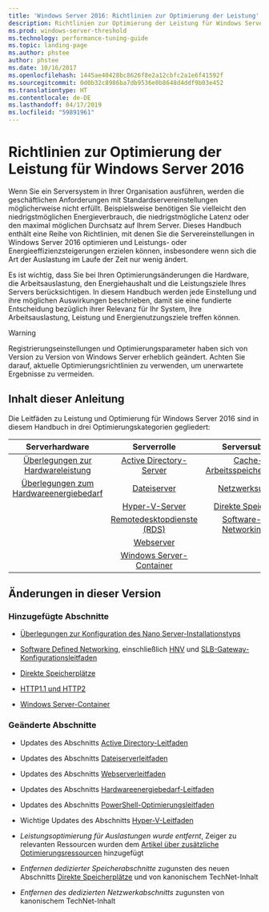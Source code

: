 ```yaml
---
title: 'Windows Server 2016: Richtlinien zur Optimierung der Leistung'
description: Richtlinien zur Optimierung der Leistung für Windows Server 2016
ms.prod: windows-server-threshold
ms.technology: performance-tuning-guide
ms.topic: landing-page
ms.author: phstee
author: phstee
ms.date: 10/16/2017
ms.openlocfilehash: 1445ae40428bc8626f8e2a12cbfc2a1e6f41592f
ms.sourcegitcommit: 0d0b32c8986ba7db9536e0b8648d4ddf9b03e452
ms.translationtype: HT
ms.contentlocale: de-DE
ms.lasthandoff: 04/17/2019
ms.locfileid: "59891961"
---
```

# <a name="performance-tuning-guidelines-for-windows-server-2016"></a>Richtlinien zur Optimierung der Leistung für Windows Server 2016

Wenn Sie ein Serversystem in Ihrer Organisation ausführen, werden die geschäftlichen Anforderungen mit Standardservereinstellungen möglicherweise nicht erfüllt. Beispielsweise benötigen Sie vielleicht den niedrigstmöglichen Energieverbrauch, die niedrigstmögliche Latenz oder den maximal möglichen Durchsatz auf Ihrem Server. Dieses Handbuch enthält eine Reihe von Richtlinien, mit denen Sie die Servereinstellungen in Windows Server 2016 optimieren und Leistungs- oder Energieeffizienzsteigerungen erzielen können, insbesondere wenn sich die Art der Auslastung im Laufe der Zeit nur wenig ändert.

Es ist wichtig, dass Sie bei Ihren Optimierungsänderungen die Hardware, die Arbeitsauslastung, den Energiehaushalt und die Leistungsziele Ihres Servers berücksichtigen. In diesem Handbuch werden jede Einstellung und ihre möglichen Auswirkungen beschrieben, damit sie eine fundierte Entscheidung bezüglich ihrer Relevanz für Ihr System, Ihre Arbeitsauslastung, Leistung und Energienutzungsziele treffen können.

> [!warning]
> Registrierungseinstellungen und Optimierungsparameter haben sich von Version zu Version von Windows Server erheblich geändert. Achten Sie darauf, aktuelle Optimierungsrichtlinien zu verwenden, um unerwartete Ergebnisse zu vermeiden.

## <a name="in-this-guide"></a>Inhalt dieser Anleitung
Die Leitfäden zu Leistung und Optimierung für Windows Server 2016 sind in diesem Handbuch in drei Optimierungskategorien gegliedert:

|Serverhardware | Serverrolle | Serversubsystem |
|:---:|:---:|:---:|
|[Überlegungen zur Hardwareleistung](hardware/index.md) |[Active Directory-Server](role/active-directory-server/index.md) |[Cache- und Arbeitsspeicherverwaltung](subsystem/cache-memory-management/index.md)|
|[Überlegungen zum Hardwareenergiebedarf](hardware/power.md)|[Dateiserver](role/file-server/index.md)|[Netzwerksubsystem](../../networking/technologies/network-subsystem/net-sub-performance-top.md)|
||[Hyper-V-Server](role/hyper-v-server/index.md)|[Direkte Speicherplätze](subsystem/storage-spaces-direct/index.md)|
||[Remotedesktopdienste (RDS)](role/remote-desktop/session-hosts.md)|[Software-Defined Networking (SDN)](subsystem/software-defined-networking/index.md)|
||[Webserver](role/web-server/index.md)||
||[Windows Server-Container](role/windows-server-container/index.md)||


## <a name="changes-in-this-version"></a>Änderungen in dieser Version

### <a name="sections-added"></a>Hinzugefügte Abschnitte
- [Überlegungen zur Konfiguration des Nano Server-Installationstyps](../../get-started/getting-started-with-nano-server.md)


- [Software Defined Networking](subsystem/software-defined-networking/index.md), einschließlich [HNV](subsystem/software-defined-networking/hnv-gateway-performance.md) und [SLB-Gateway-Konfigurationsleitfaden](subsystem/software-defined-networking/slb-gateway-performance.md)

- [Direkte Speicherplätze](subsystem/storage-spaces-direct/index.md)

- [HTTP1.1 und HTTP2](role/web-server/http-performance.md)

- [Windows Server-Container](role/windows-server-container/index.md)

### <a name="sections-changed"></a>Geänderte Abschnitte

- Updates des Abschnitts [Active Directory-Leitfaden](role/active-directory-server/index.md)

- Updates des Abschnitts [Dateiserverleitfaden](role/file-server/index.md)

- Updates des Abschnitts [Webserverleitfaden](role/web-server/index.md)

- Updates des Abschnitts [Hardwareenergiebedarf-Leitfaden](hardware/power.md)

- Updates des Abschnitts [PowerShell-Optimierungsleitfaden](powershell/index.md)

- Wichtige Updates des Abschnitts [Hyper-V-Leitfaden](role/hyper-v-server/index.md)

- *Leistungsoptimierung für Auslastungen wurde entfernt*, Zeiger zu relevanten Ressourcen wurden dem [Artikel über zusätzliche Optimierungsressourcen](additional-resources.md) hinzugefügt

- *Entfernen dedizierter Speicherabschnitte* zugunsten des neuen Abschnitts [Direkte Speicherplätze](subsystem/storage-spaces-direct/index.md) und von kanonischem TechNet-Inhalt

- *Entfernen des dedizierten Netzwerkabschnitts* zugunsten von kanonischem TechNet-Inhalt  
